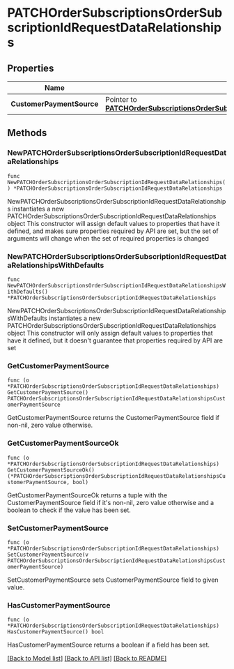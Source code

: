 # PATCHOrderSubscriptionsOrderSubscriptionIdRequestDataRelationships

## Properties

Name | Type | Description | Notes
------------ | ------------- | ------------- | -------------
**CustomerPaymentSource** | Pointer to [**PATCHOrderSubscriptionsOrderSubscriptionIdRequestDataRelationshipsCustomerPaymentSource**](PATCHOrderSubscriptionsOrderSubscriptionIdRequestDataRelationshipsCustomerPaymentSource.md) |  | [optional] 

## Methods

### NewPATCHOrderSubscriptionsOrderSubscriptionIdRequestDataRelationships

`func NewPATCHOrderSubscriptionsOrderSubscriptionIdRequestDataRelationships() *PATCHOrderSubscriptionsOrderSubscriptionIdRequestDataRelationships`

NewPATCHOrderSubscriptionsOrderSubscriptionIdRequestDataRelationships instantiates a new PATCHOrderSubscriptionsOrderSubscriptionIdRequestDataRelationships object
This constructor will assign default values to properties that have it defined,
and makes sure properties required by API are set, but the set of arguments
will change when the set of required properties is changed

### NewPATCHOrderSubscriptionsOrderSubscriptionIdRequestDataRelationshipsWithDefaults

`func NewPATCHOrderSubscriptionsOrderSubscriptionIdRequestDataRelationshipsWithDefaults() *PATCHOrderSubscriptionsOrderSubscriptionIdRequestDataRelationships`

NewPATCHOrderSubscriptionsOrderSubscriptionIdRequestDataRelationshipsWithDefaults instantiates a new PATCHOrderSubscriptionsOrderSubscriptionIdRequestDataRelationships object
This constructor will only assign default values to properties that have it defined,
but it doesn't guarantee that properties required by API are set

### GetCustomerPaymentSource

`func (o *PATCHOrderSubscriptionsOrderSubscriptionIdRequestDataRelationships) GetCustomerPaymentSource() PATCHOrderSubscriptionsOrderSubscriptionIdRequestDataRelationshipsCustomerPaymentSource`

GetCustomerPaymentSource returns the CustomerPaymentSource field if non-nil, zero value otherwise.

### GetCustomerPaymentSourceOk

`func (o *PATCHOrderSubscriptionsOrderSubscriptionIdRequestDataRelationships) GetCustomerPaymentSourceOk() (*PATCHOrderSubscriptionsOrderSubscriptionIdRequestDataRelationshipsCustomerPaymentSource, bool)`

GetCustomerPaymentSourceOk returns a tuple with the CustomerPaymentSource field if it's non-nil, zero value otherwise
and a boolean to check if the value has been set.

### SetCustomerPaymentSource

`func (o *PATCHOrderSubscriptionsOrderSubscriptionIdRequestDataRelationships) SetCustomerPaymentSource(v PATCHOrderSubscriptionsOrderSubscriptionIdRequestDataRelationshipsCustomerPaymentSource)`

SetCustomerPaymentSource sets CustomerPaymentSource field to given value.

### HasCustomerPaymentSource

`func (o *PATCHOrderSubscriptionsOrderSubscriptionIdRequestDataRelationships) HasCustomerPaymentSource() bool`

HasCustomerPaymentSource returns a boolean if a field has been set.


[[Back to Model list]](../README.md#documentation-for-models) [[Back to API list]](../README.md#documentation-for-api-endpoints) [[Back to README]](../README.md)


